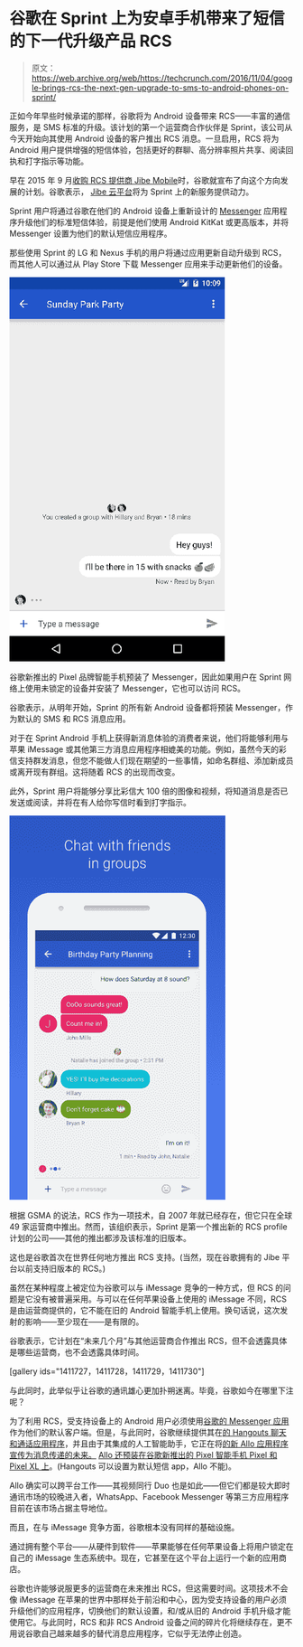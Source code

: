 # 谷歌在 Sprint  上为安卓手机带来了短信的下一代升级产品 RCS

> 原文：<https://web.archive.org/web/https://techcrunch.com/2016/11/04/google-brings-rcs-the-next-gen-upgrade-to-sms-to-android-phones-on-sprint/>

正如今年早些时候承诺的那样，谷歌将为 Android 设备带来 RCS——丰富的通信服务，是 SMS 标准的升级。该计划的第一个运营商合作伙伴是 Sprint，该公司从今天开始向其使用 Android 设备的客户推出 RCS 消息。一旦启用，RCS 将为 Android 用户提供增强的短信体验，包括更好的群聊、高分辨率照片共享、阅读回执和打字指示等功能。

早在 2015 年 9 月[收购 RCS 提供商 Jibe Mobile](https://web.archive.org/web/20230313195359/https://techcrunch.com/2015/09/30/google-acquires-jibe-mobile-to-help-adopt-new-standard-for-carrier-messaging/)时，谷歌就宣布了向这个方向发展的计划。谷歌表示， [Jibe 云平台](https://web.archive.org/web/20230313195359/https://jibe.google.com/jibe-platform/)将为 Sprint 上的新服务提供动力。

Sprint 用户将通过谷歌在他们的 Android 设备上重新设计的 [Messenger](https://web.archive.org/web/20230313195359/https://play.google.com/store/apps/details?id=com.google.android.apps.messaging&hl=en) 应用程序升级他们的标准短信体验，前提是他们使用 Android KitKat 或更高版本，并将 Messenger 设置为他们的默认短信应用程序。

那些使用 Sprint 的 LG 和 Nexus 手机的用户将通过应用更新自动升级到 RCS，而其他人可以通过从 Play Store 下载 Messenger 应用来手动更新他们的设备。

![two_blogpost](img/b8bce40fd7a486beb22f135b8d20677d.png)

谷歌新推出的 Pixel 品牌智能手机预装了 Messenger，因此如果用户在 Sprint 网络上使用未锁定的设备并安装了 Messenger，它也可以访问 RCS。

谷歌表示，从明年开始，Sprint 的所有新 Android 设备都将预装 Messenger，作为默认的 SMS 和 RCS 消息应用。

对于在 Sprint Android 手机上获得新消息体验的消费者来说，他们将能够利用与苹果 iMessage 或其他第三方消息应用程序相媲美的功能。例如，虽然今天的彩信支持群发消息，但您不能做人们现在期望的一些事情，如命名群组、添加新成员或离开现有群组。这将随着 RCS 的出现而改变。

此外，Sprint 用户将能够分享比彩信大 100 倍的图像和视频，将知道消息是否已发送或阅读，并将在有人给你写信时看到打字指示。

![03_group_chat](img/ab053a9f542eaf7ec327576800193566.png)

根据 GSMA 的说法，RCS 作为一项技术，自 2007 年就已经存在，但它只在全球 49 家运营商中推出。然而，该组织表示，Sprint 是第一个推出新的 RCS profile 计划的公司——其他的推出都涉及该标准的旧版本。

这也是谷歌首次在世界任何地方推出 RCS 支持。(当然，现在谷歌拥有的 Jibe 平台以前支持旧版本的 RCS。)

虽然在某种程度上被定位为谷歌可以与 iMessage 竞争的一种方式，但 RCS 的问题是它没有被普遍采用。与可以在任何苹果设备上使用的 iMessage 不同，RCS 是由运营商提供的，它不能在旧的 Android 智能手机上使用。换句话说，这次发射的影响——至少现在——是有限的。

谷歌表示，它计划在“未来几个月”与其他运营商合作推出 RCS，但不会透露具体是哪些运营商，也不会透露具体时间。

[gallery ids="1411727，1411728，1411729，1411730"]

与此同时，此举似乎让谷歌的通讯雄心更加扑朔迷离。毕竟，谷歌如今在哪里下注呢？

为了利用 RCS，受支持设备上的 Android 用户必须使用[谷歌的 Messenger 应用](https://web.archive.org/web/20230313195359/https://play.google.com/store/apps/details?id=com.google.android.apps.messaging&hl=en)作为他们的默认客户端。但是，与此同时，谷歌继续提供其在[的 Hangouts 聊天和通话应用程序](https://web.archive.org/web/20230313195359/https://play.google.com/store/apps/details?id=com.google.android.talk&hl=en)，并且由于其集成的人工智能助手，它正在将[的新 Allo 应用程序宣传为消息传递的未来。](https://web.archive.org/web/20230313195359/https://techcrunch.com/2016/09/20/allo-brings-googles-smarts-to-messaging/) [Allo 还预装在谷歌新推出的 Pixel 智能手机 Pixel 和 Pixel XL 上](https://web.archive.org/web/20230313195359/https://techcrunch.com/2016/10/04/google-pixel/)。(Hangouts 可以设置为默认短信 app，Allo 不能)。

Allo 确实可以跨平台工作——其视频同行 Duo 也是如此——但它们都是较大即时通讯市场的较晚进入者，WhatsApp、Facebook Messenger 等第三方应用程序目前在该市场占据主导地位。

而且，在与 iMessage 竞争方面，谷歌根本没有同样的基础设施。

通过拥有整个平台——从硬件到软件——苹果能够在任何苹果设备上将用户锁定在自己的 iMessage 生态系统中。现在，它甚至在这个平台上运行一个新的应用商店。

谷歌也许能够说服更多的运营商在未来推出 RCS，但这需要时间。这项技术不会像 iMessage 在苹果的世界中那样处于前沿和中心，因为受支持设备的用户必须升级他们的应用程序，切换他们的默认设置，和/或从旧的 Android 手机升级才能使用它。与此同时，RCS 和非 RCS Android 设备之间的碎片化将继续存在，更不用说谷歌自己越来越多的替代消息应用程序，它似乎无法停止创造。